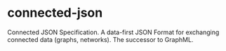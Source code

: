 # connected-json
Connected JSON Specification. A data-first JSON Format for exchanging connected data (graphs, networks). The successor to GraphML.

